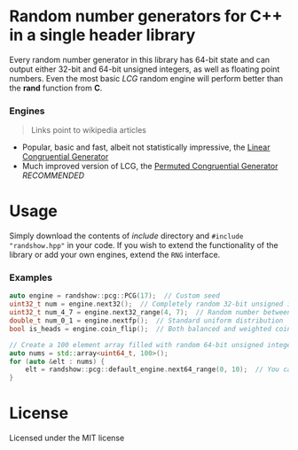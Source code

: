 # Random number generators for **C++** in a single header library
Every random number generator in this library has 64-bit state and can output either 32-bit and 64-bit unsigned integers, as well as floating point numbers. Even the most basic *LCG* random engine will perform better than the **rand** function from **C**.

### Engines
> Links point to wikipedia articles
- Popular, basic and fast, albeit not statistically impressive, the [Linear Congruential Generator](https://en.wikipedia.org/wiki/Linear_congruential_generator?useskin=vector)
- Much improved version of LCG, the [Permuted Congruential Generator](https://en.wikipedia.org/wiki/Permuted_congruential_generator?useskin=vector) *RECOMMENDED*

# Usage
Simply download the contents of *include* directory and `#include "randshow.hpp"` in your code. If you wish to extend the functionality of the library or add your own engines, extend the `RNG` interface.

### Examples
```C++
auto engine = randshow::pcg::PCG(17);  // Custom seed
uint32_t num = engine.next32();  // Completely random 32-bit unsigned integer
uint32_t num_4_7 = engine.next32_range(4, 7);  // Random number between 4 and 7
double_t num_0_1 = engine.nextfp();  // Standard uniform distribution
bool is_heads = engine.coin_flip();  // Both balanced and weighted coin flip methods are included
```

```C++
// Create a 100 element array filled with random 64-bit unsigned integers
auto nums = std::array<uint64_t, 100>();
for (auto &elt : nums) {
    elt = randshow::pcg::default_engine.next64_range(0, 10);  // You can use default engine without instanciating your own
}
```

# License
Licensed under the MIT license
